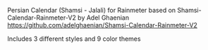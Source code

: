 Persian Calendar (Shamsi - Jalali) for Rainmeter
based on Shamsi-Calendar-Rainmeter-V2 by Adel Ghaenian
https://github.com/adelghaenian/Shamsi-Calendar-Rainmeter-V2

Includes 3 different styles and 9 color themes
